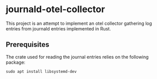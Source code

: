 # journald-otel-collector
This project is an attempt to implement an otel collector gathering log entries from journald entries implemented in Rust.

## Prerequisites
The crate used for reading the journal entries relies on the following package:
````shell
sudo apt install libsystemd-dev
````